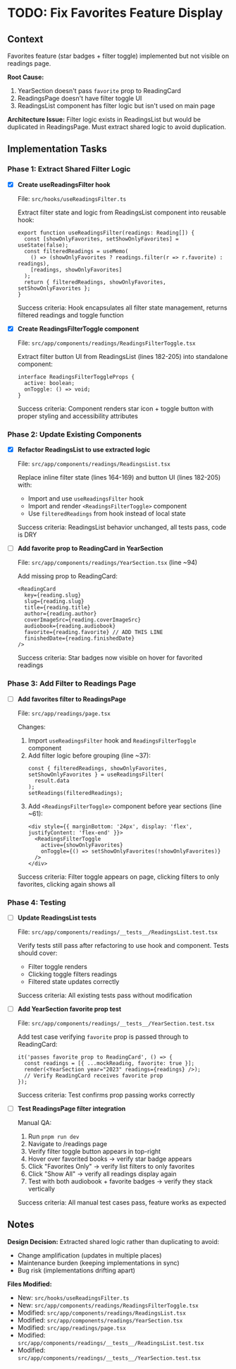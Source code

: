 # TODO: Fix Favorites Feature Display

## Context

Favorites feature (star badges + filter toggle) implemented but not visible on readings page.

**Root Cause:**

1. YearSection doesn't pass `favorite` prop to ReadingCard
2. ReadingsPage doesn't have filter toggle UI
3. ReadingsList component has filter logic but isn't used on main page

**Architecture Issue:** Filter logic exists in ReadingsList but would be duplicated in ReadingsPage. Must extract shared logic to avoid duplication.

## Implementation Tasks

### Phase 1: Extract Shared Filter Logic

- [x] **Create useReadingsFilter hook**

  File: `src/hooks/useReadingsFilter.ts`

  Extract filter state and logic from ReadingsList component into reusable hook:

  ```tsx
  export function useReadingsFilter(readings: Reading[]) {
    const [showOnlyFavorites, setShowOnlyFavorites] = useState(false);
    const filteredReadings = useMemo(
      () => (showOnlyFavorites ? readings.filter(r => r.favorite) : readings),
      [readings, showOnlyFavorites]
    );
    return { filteredReadings, showOnlyFavorites, setShowOnlyFavorites };
  }
  ```

  Success criteria: Hook encapsulates all filter state management, returns filtered readings and toggle function

- [x] **Create ReadingsFilterToggle component**

  File: `src/app/components/readings/ReadingsFilterToggle.tsx`

  Extract filter button UI from ReadingsList (lines 182-205) into standalone component:

  ```tsx
  interface ReadingsFilterToggleProps {
    active: boolean;
    onToggle: () => void;
  }
  ```

  Success criteria: Component renders star icon + toggle button with proper styling and accessibility attributes

### Phase 2: Update Existing Components

- [x] **Refactor ReadingsList to use extracted logic**

  File: `src/app/components/readings/ReadingsList.tsx`

  Replace inline filter state (lines 164-169) and button UI (lines 182-205) with:
  - Import and use `useReadingsFilter` hook
  - Import and render `<ReadingsFilterToggle>` component
  - Use `filteredReadings` from hook instead of local state

  Success criteria: ReadingsList behavior unchanged, all tests pass, code is DRY

- [ ] **Add favorite prop to ReadingCard in YearSection**

  File: `src/app/components/readings/YearSection.tsx` (line ~94)

  Add missing prop to ReadingCard:

  ```tsx
  <ReadingCard
    key={reading.slug}
    slug={reading.slug}
    title={reading.title}
    author={reading.author}
    coverImageSrc={reading.coverImageSrc}
    audiobook={reading.audiobook}
    favorite={reading.favorite} // ADD THIS LINE
    finishedDate={reading.finishedDate}
  />
  ```

  Success criteria: Star badges now visible on hover for favorited readings

### Phase 3: Add Filter to Readings Page

- [ ] **Add favorites filter to ReadingsPage**

  File: `src/app/readings/page.tsx`

  Changes:
  1. Import `useReadingsFilter` hook and `ReadingsFilterToggle` component
  2. Add filter logic before grouping (line ~37):
     ```tsx
     const { filteredReadings, showOnlyFavorites, setShowOnlyFavorites } = useReadingsFilter(
       result.data
     );
     setReadings(filteredReadings);
     ```
  3. Add `<ReadingsFilterToggle>` component before year sections (line ~61):
     ```tsx
     <div style={{ marginBottom: '24px', display: 'flex', justifyContent: 'flex-end' }}>
       <ReadingsFilterToggle
         active={showOnlyFavorites}
         onToggle={() => setShowOnlyFavorites(!showOnlyFavorites)}
       />
     </div>
     ```

  Success criteria: Filter toggle appears on page, clicking filters to only favorites, clicking again shows all

### Phase 4: Testing

- [ ] **Update ReadingsList tests**

  File: `src/app/components/readings/__tests__/ReadingsList.test.tsx`

  Verify tests still pass after refactoring to use hook and component. Tests should cover:
  - Filter toggle renders
  - Clicking toggle filters readings
  - Filtered state updates correctly

  Success criteria: All existing tests pass without modification

- [ ] **Add YearSection favorite prop test**

  File: `src/app/components/readings/__tests__/YearSection.test.tsx`

  Add test case verifying `favorite` prop is passed through to ReadingCard:

  ```tsx
  it('passes favorite prop to ReadingCard', () => {
    const readings = [{ ...mockReading, favorite: true }];
    render(<YearSection year="2023" readings={readings} />);
    // Verify ReadingCard receives favorite prop
  });
  ```

  Success criteria: Test confirms prop passing works correctly

- [ ] **Test ReadingsPage filter integration**

  Manual QA:
  1. Run `pnpm run dev`
  2. Navigate to /readings page
  3. Verify filter toggle button appears in top-right
  4. Hover over favorited books → verify star badge appears
  5. Click "Favorites Only" → verify list filters to only favorites
  6. Click "Show All" → verify all readings display again
  7. Test with both audiobook + favorite badges → verify they stack vertically

  Success criteria: All manual test cases pass, feature works as expected

## Notes

**Design Decision:** Extracted shared logic rather than duplicating to avoid:

- Change amplification (updates in multiple places)
- Maintenance burden (keeping implementations in sync)
- Bug risk (implementations drifting apart)

**Files Modified:**

- New: `src/hooks/useReadingsFilter.ts`
- New: `src/app/components/readings/ReadingsFilterToggle.tsx`
- Modified: `src/app/components/readings/ReadingsList.tsx`
- Modified: `src/app/components/readings/YearSection.tsx`
- Modified: `src/app/readings/page.tsx`
- Modified: `src/app/components/readings/__tests__/ReadingsList.test.tsx`
- Modified: `src/app/components/readings/__tests__/YearSection.test.tsx`
